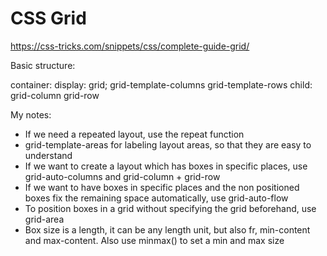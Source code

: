 # CSS Grid

https://css-tricks.com/snippets/css/complete-guide-grid/

Basic structure:

container:
    display: grid;
    grid-template-columns
    grid-template-rows
    child:
        grid-column
        grid-row

My notes:

- If we need a repeated layout, use the repeat function
- grid-template-areas for labeling layout areas, so that they are easy to understand
- If we want to create a layout which has boxes in specific places, use grid-auto-columns and grid-column + grid-row
- If we want to have boxes in specific places and the non positioned boxes fix the remaining space automatically, use grid-auto-flow
- To position boxes in a grid without specifying the grid beforehand, use grid-area
- Box size is a length, it can be any length unit, but also fr, min-content and max-content. Also use minmax() to set a min and max size